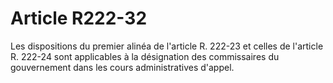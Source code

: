 # Article R222-32

Les dispositions du premier alinéa de l'article R. 222-23 et celles de l'article R. 222-24 sont applicables à la désignation des commissaires du gouvernement dans les cours administratives d'appel.
